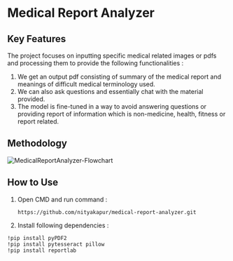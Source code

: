 # Medical Report Analyzer
## Key Features
The project focuses on inputting specific medical related images or pdfs and processing them to provide the following functionalities : 

 1. We get an output pdf consisting of summary of the medical report and meanings of difficult medical terminology used.
 2. We can also ask questions and essentially chat with the material provided.
 3. The model is fine-tuned in a way to avoid answering questions or providing report of information which is non-medicine, health, fitness or report related.

## Methodology
![MedicalReportAnalyzer-Flowchart](https://github.com/user-attachments/assets/567e11f3-7cde-4a54-90be-4d88a1589131)

## How to Use
1. Open CMD and run command :
   ```
   https://github.com/nityakapur/medical-report-analyzer.git
   ```
2. Install following dependencies :
 ```
!pip install pyPDF2
!pip install pytesseract pillow
!pip install reportlab
```
